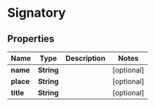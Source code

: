 

# Signatory

## Properties

Name | Type | Description | Notes
------------ | ------------- | ------------- | -------------
**name** | **String** |  |  [optional]
**place** | **String** |  |  [optional]
**title** | **String** |  |  [optional]



